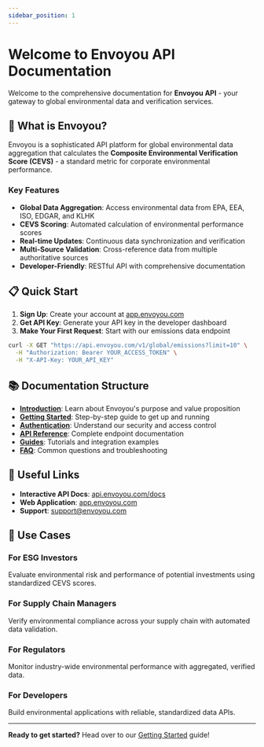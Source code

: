 ```yaml
---
sidebar_position: 1
---
```


# Welcome to Envoyou API Documentation

Welcome to the comprehensive documentation for **Envoyou API** - your gateway to global environmental data and verification services.

## 🚀 What is Envoyou?

Envoyou is a sophisticated API platform for global environmental data aggregation that calculates the **Composite Environmental Verification Score (CEVS)** - a standard metric for corporate environmental performance.

### Key Features

- **Global Data Aggregation**: Access environmental data from EPA, EEA, ISO, EDGAR, and KLHK
- **CEVS Scoring**: Automated calculation of environmental performance scores
- **Real-time Updates**: Continuous data synchronization and verification
- **Multi-Source Validation**: Cross-reference data from multiple authoritative sources
- **Developer-Friendly**: RESTful API with comprehensive documentation

## 📋 Quick Start

1. **Sign Up**: Create your account at [app.envoyou.com](https://app.envoyou.com)
2. **Get API Key**: Generate your API key in the developer dashboard
3. **Make Your First Request**: Start with our emissions data endpoint

```bash
curl -X GET "https://api.envoyou.com/v1/global/emissions?limit=10" \
  -H "Authorization: Bearer YOUR_ACCESS_TOKEN" \
  -H "X-API-Key: YOUR_API_KEY"
```

## 📚 Documentation Structure

- **[Introduction](./introduction.md)**: Learn about Envoyou's purpose and value proposition
- **[Getting Started](./getting-started.md)**: Step-by-step guide to get up and running
- **[Authentication](./api/authentication.md)**: Understand our security and access control
- **[API Reference](./api/api-reference.md)**: Complete endpoint documentation
- **[Guides](./guides/)**: Tutorials and integration examples
- **[FAQ](./faq.md)**: Common questions and troubleshooting

## 🔗 Useful Links

- **Interactive API Docs**: [api.envoyou.com/docs](https://api.envoyou.com/docs)
- **Web Application**: [app.envoyou.com](https://app.envoyou.com)
- **Support**: [support@envoyou.com](mailto:support@envoyou.com)

## 🎯 Use Cases

### For ESG Investors
Evaluate environmental risk and performance of potential investments using standardized CEVS scores.

### For Supply Chain Managers
Verify environmental compliance across your supply chain with automated data validation.

### For Regulators
Monitor industry-wide environmental performance with aggregated, verified data.

### For Developers
Build environmental applications with reliable, standardized data APIs.

---

**Ready to get started?** Head over to our [Getting Started](./getting-started.md) guide!
